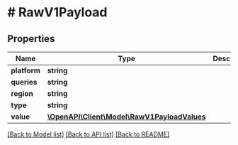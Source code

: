 # # RawV1Payload

## Properties

Name | Type | Description | Notes
------------ | ------------- | ------------- | -------------
**platform** | **string** |  | [optional]
**queries** | **string** |  | [optional]
**region** | **string** |  |
**type** | **string** |  |
**value** | [**\OpenAPI\Client\Model\RawV1PayloadValues**](RawV1PayloadValues.md) |  |

[[Back to Model list]](../../README.md#models) [[Back to API list]](../../README.md#endpoints) [[Back to README]](../../README.md)
